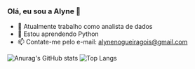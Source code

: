 ### Olá, eu sou a Alyne 👋

- 🔭 Atualmente trabalho como analista de dados
- 🌱 Estou aprendendo Python
- 📫 Contate-me pelo e-mail: alynenogueiragois@gmail.com

![Anurag's GitHub stats](https://github-readme-stats.vercel.app/api?username=alynenogu&show_icons=true&theme=radical)
![Top Langs](https://github-readme-stats.vercel.app/api/top-langs/?username=alynenogu&hide_progress=false)
 

